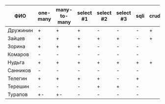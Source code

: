 | **ФИО**   | one-many | many-to-many | select #1 | select #2 | select #3 | sqli | crud | er_schema | deploy | indexes |
|-----------|----------|--------------|-----------|-----------|-----------|------|------|-----------|--------|---------|
| Дружинин  | +        | +            | +         | -         | -         | -    | +    | +         | +      |         |
| Зайцев    | +        | +            | +         | +         | +         | -    | +    | +         | +      |         |
| Зорина    | +        | +            | +         | -         | -         | -    |      |           |        |         |
| Комаров   | -        | -            | -         | -         | -         | -    |      |           |        |         |
| Нудьга    | +        | +            | +         | +         | +         | +    | +    | +         | +      |         |
| Санников  | -        | -            | -         | -         | -         | -    |      | +         |        |         |
| Телегин   | +        | +            | +         | +         | -         | +    |      | +         |        |         |
| Терешин   | -        | -            | -         | +         | +         | -    |      |           |        |         |
| Турапов   | +-       | +-           | -         | -         | -         | -    |      |           |        |         |
